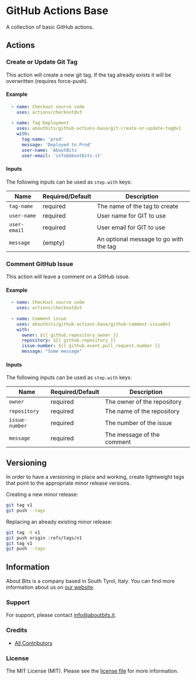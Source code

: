 # GitHub Actions Base

A collection of basic GitHub actions.

## Actions

### Create or Update Git Tag

This action will create a new git tag. If the tag already exists it will be overwritten (requires force-push).

#### Example

```yaml
  - name: Checkout source code
    uses: actions/checkout@v3
    
  - name: Tag Deployment
    uses: aboutbits/github-actions-base/git-create-or-update-tag@v1
    with:
      tag-name: 'prod'
      message: 'Deployed to Prod'
      user-name: 'AboutBits'
      user-email: 'info@aboutbits.it'
```

#### Inputs

The following inputs can be used as `step.with` keys:

| Name                | Required/Default | Description                              |
|---------------------|------------------|------------------------------------------|
| `tag-name`          | required         | The name of the tag to create            |
| `user-name`         | required         | User name for GIT to use                 |
| `user-email`        | required         | User email for GIT to use                |
| `message`           | (empty)          | An optional message to go with the tag   |

### Comment GitHub Issue

This action will leave a comment on a GitHub issue.

#### Example

```yaml
  - name: Checkout source code
    uses: actions/checkout@v3
    
  - name: Comment issue
    uses: aboutbits/github-actions-base/github-comment-issue@v1
    with:
      owner: ${{ github.repository_owner }}
      repository: ${{ github.repository }}
      issue-number: ${{ github.event.pull_request.number }}
      message: "Some message"
```

#### Inputs

The following inputs can be used as `step.with` keys:

| Name                | Required/Default | Description                              |
|---------------------|------------------|------------------------------------------|
| `owner`             | required         | The owner of the repository              |
| `repository`        | required         | The name of the repository               |
| `issue-number`      | required         | The number of the issue                  |
| `message`           | required         | The message of the comment               |



## Versioning

In order to have a versioning in place and working, create lightweight tags that point to the appropriate minor release versions.

Creating a new minor release:

```bash
git tag v1
git push --tags
```

Replacing an already existing minor release:

```bash
git tag -d v1
git push origin :refs/tags/v1
git tag v1
git push --tags
```

## Information

About Bits is a company based in South Tyrol, Italy. You can find more information about us on [our website](https://aboutbits.it).

### Support

For support, please contact [info@aboutbits.it](mailto:info@aboutbits.it).

### Credits

- [All Contributors](../../contributors)

### License

The MIT License (MIT). Please see the [license file](license.md) for more information.
